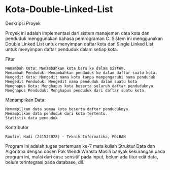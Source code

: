 # Kota-Double-Linked-List

Deskripsi Proyek

Proyek ini adalah implementasi dari sistem manajemen data kota dan penduduk menggunakan bahasa pemrograman C. Sistem ini menggunakan Double Linked List untuk menyimpan daftar kota dan Single Linked List untuk menyimpan daftar penduduk dalam setiap kota.

Fitur

    Menambah Kota: Menambahkan kota baru ke dalam sistem.
    Menambah Penduduk: Menambahkan penduduk ke dalam daftar suatu kota.
    Mengedit Kota: Mengedit nama kota tanpa mempengaruhi nama penduduk
    Mengedit Penduduk: Mengedit nama penduduk dalam suatu kota
    Menghapus Kota: Menghapus kota beserta seluruh daftar penduduknya.
    Menghapus Penduduk: Menghapus penduduk dari daftar suatu kota.

Menampilkan Data:

    Menampilkan data semua kota beserta daftar penduduknya.
    Menampilkan data penduduk dari kota tertentu.
    Statistik data penduduk

Kontributor

    Roufiel Hadi (241524028) - Teknik Informatika, POLBAN

Program ini adalah tugas pertemuan ke-7 mata kuliah Struktur Data dan Algoritma dengan dosen Pak Wendi Wirasta Masih banyak kekurangan pada program ini, mulai dari case sensitif pada input, belum ada fitur edit data, belum terintegrasi pada database, dll.
